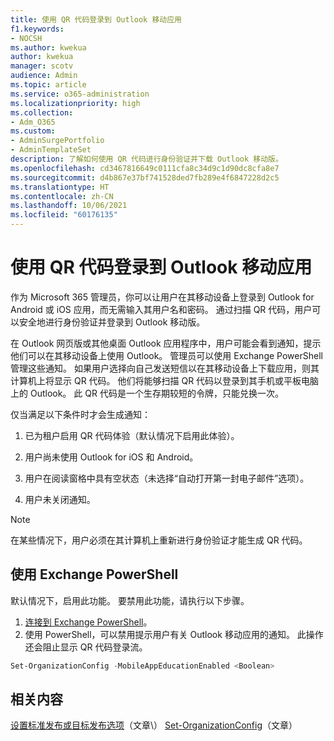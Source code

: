 ```yaml
---
title: 使用 QR 代码登录到 Outlook 移动应用
f1.keywords:
- NOCSH
ms.author: kwekua
author: kwekua
manager: scotv
audience: Admin
ms.topic: article
ms.service: o365-administration
ms.localizationpriority: high
ms.collection:
- Adm_O365
ms.custom:
- AdminSurgePortfolio
- AdminTemplateSet
description: 了解如何使用 QR 代码进行身份验证并下载 Outlook 移动版。
ms.openlocfilehash: cd3467816649c0111cfa8c34d9c1d90dc8cfa8e7
ms.sourcegitcommit: d4b867e37bf741528ded7fb289e4f6847228d2c5
ms.translationtype: HT
ms.contentlocale: zh-CN
ms.lasthandoff: 10/06/2021
ms.locfileid: "60176135"
---
```

# <a name="use-a-qr-code-to-sign-in-to-the-outlook-mobile-apps"></a>使用 QR 代码登录到 Outlook 移动应用

作为 Microsoft 365 管理员，你可以让用户在其移动设备上登录到 Outlook for Android 或 iOS 应用，而无需输入其用户名和密码。 通过扫描 QR 代码，用户可以安全地进行身份验证并登录到 Outlook 移动版。

在 Outlook 网页版或其他桌面 Outlook 应用程序中，用户可能会看到通知，提示他们可以在其移动设备上使用 Outlook。 管理员可以使用 Exchange PowerShell 管理这些通知。 如果用户选择向自己发送短信以在其移动设备上下载应用，则其计算机上将显示 QR 代码。 他们将能够扫描 QR 代码以登录到其手机或平板电脑上的 Outlook。 此 QR 代码是一个生存期较短的令牌，只能兑换一次。

仅当满足以下条件时才会生成通知：

1. 已为租户启用 QR 代码体验（默认情况下启用此体验）。

2. 用户尚未使用 Outlook for iOS 和 Android。

3. 用户在阅读窗格中具有空状态（未选择“自动打开第一封电子邮件”选项）。

4. 用户未关闭通知。

> [!NOTE]
> 在某些情况下，用户必须在其计算机上重新进行身份验证才能生成 QR 代码。

## <a name="use-exchange-powershell"></a>使用 Exchange PowerShell

默认情况下，启用此功能。 要禁用此功能，请执行以下步骤。

1. [连接到 Exchange PowerShell](/powershell/exchange/connect-to-exchange-online-powershell)。
2. 使用 PowerShell，可以禁用提示用户有关 Outlook 移动应用的通知。 此操作还会阻止显示 QR 代码登录流。

```powershell
Set-OrganizationConfig -MobileAppEducationEnabled <Boolean>
```

## <a name="related-content"></a>相关内容

[设置标准发布或目标发布选项](release-options-in-office-365.md)（文章\）
[Set-OrganizationConfig](/powershell/module/exchange/set-organizationconfig)（文章）

